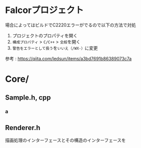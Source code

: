 # Falcorプロジェクト
場合によってはビルドでC2220エラーがでるので以下の方法で対処
1.  プロジェクトのプロパティを開く
2.  `構成プロパティ`  >  `C/C++`  >  `全般`を開く
3.  `警告をエラーとして扱う`を`いいえ（/WX-）`に変更

参考 : https://qiita.com/ledsun/items/a3bd7691b86389073c7a

# Core/

## Sample.h, cpp

### a

## Renderer.h
描画処理のインターフェースとその構造のインターフェースを
<!--stackedit_data:
eyJoaXN0b3J5IjpbLTE1MTM3MzM3ODYsNDg1NDI3Mjk1LC0xNj
E2NDAzOTcyLC0xNTE5MzA1OTM3LC0xMDAyNjQzODQsODkxMDEy
MDQ4XX0=
-->